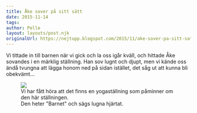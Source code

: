 ```yaml
---
title: Åke sover på sitt sätt
date: 2015-11-14
tags:
author: Pelle
layout: layouts/post.njk 	
originalUrl: https://nejtupp.blogspot.com/2015/11/ake-sover-pa-sitt-satt.html
---
```


Vi tittade in till barnen när vi gick och la oss igår kväll, och hittade Åke sovandes i en märklig ställning. Han sov lugnt och djupt, men vi kände oss ändå tvungna att lägga honom ned på sidan istället, det såg ut att kunna bli obekvämt...

<figure>
	<img src="../../../../img/IMG_2650.JPG">
	<figcaption>Vi har fått höra att det finns en yogaställning som påminner om den här ställningen. <br>Den heter "Barnet" och sägs lugna hjärtat.</figcaption>
</figure>
